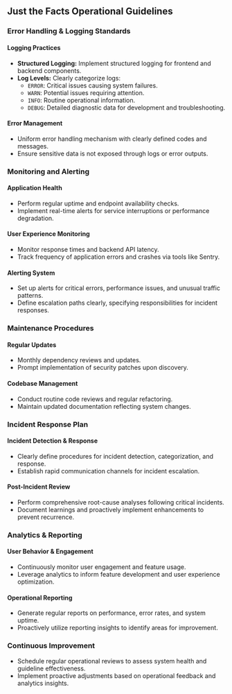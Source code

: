 ## Just the Facts Operational Guidelines

### Error Handling & Logging Standards

#### Logging Practices
- **Structured Logging:** Implement structured logging for frontend and backend components.
- **Log Levels:** Clearly categorize logs:
  - `ERROR`: Critical issues causing system failures.
  - `WARN`: Potential issues requiring attention.
  - `INFO`: Routine operational information.
  - `DEBUG`: Detailed diagnostic data for development and troubleshooting.

#### Error Management
- Uniform error handling mechanism with clearly defined codes and messages.
- Ensure sensitive data is not exposed through logs or error outputs.

### Monitoring and Alerting

#### Application Health
- Perform regular uptime and endpoint availability checks.
- Implement real-time alerts for service interruptions or performance degradation.

#### User Experience Monitoring
- Monitor response times and backend API latency.
- Track frequency of application errors and crashes via tools like Sentry.

#### Alerting System
- Set up alerts for critical errors, performance issues, and unusual traffic patterns.
- Define escalation paths clearly, specifying responsibilities for incident responses.

### Maintenance Procedures

#### Regular Updates
- Monthly dependency reviews and updates.
- Prompt implementation of security patches upon discovery.

#### Codebase Management
- Conduct routine code reviews and regular refactoring.
- Maintain updated documentation reflecting system changes.

### Incident Response Plan

#### Incident Detection & Response
- Clearly define procedures for incident detection, categorization, and response.
- Establish rapid communication channels for incident escalation.

#### Post-Incident Review
- Perform comprehensive root-cause analyses following critical incidents.
- Document learnings and proactively implement enhancements to prevent recurrence.

### Analytics & Reporting

#### User Behavior & Engagement
- Continuously monitor user engagement and feature usage.
- Leverage analytics to inform feature development and user experience optimization.

#### Operational Reporting
- Generate regular reports on performance, error rates, and system uptime.
- Proactively utilize reporting insights to identify areas for improvement.

### Continuous Improvement
- Schedule regular operational reviews to assess system health and guideline effectiveness.
- Implement proactive adjustments based on operational feedback and analytics insights.

